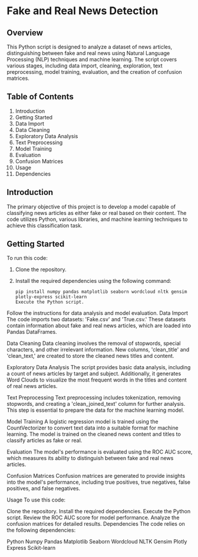 
# Fake and Real News Detection

## Overview

This Python script is designed to analyze a dataset of news articles, distinguishing between fake and real news using Natural Language Processing (NLP) techniques and machine learning. The script covers various stages, including data import, cleaning, exploration, text preprocessing, model training, evaluation, and the creation of confusion matrices.

## Table of Contents

1. Introduction
2. Getting Started
3. Data Import
4. Data Cleaning
5. Exploratory Data Analysis
6. Text Preprocessing
7. Model Training
8. Evaluation
9. Confusion Matrices
10. Usage
11. Dependencies

## Introduction

The primary objective of this project is to develop a model capable of classifying news articles as either fake or real based on their content. The code utilizes Python, various libraries, and machine learning techniques to achieve this classification task.

## Getting Started

To run this code:

1. Clone the repository.
2. Install the required dependencies using the following command:

   ```shell
   pip install numpy pandas matplotlib seaborn wordcloud nltk gensim plotly-express scikit-learn
   Execute the Python script.
Follow the instructions for data analysis and model evaluation.
Data Import
The code imports two datasets: 'Fake.csv' and 'True.csv.' These datasets contain information about fake and real news articles, which are loaded into Pandas DataFrames.

Data Cleaning
Data cleaning involves the removal of stopwords, special characters, and other irrelevant information. New columns, 'clean_title' and 'clean_text,' are created to store the cleaned news titles and content.

Exploratory Data Analysis
The script provides basic data analysis, including a count of news articles by target and subject. Additionally, it generates Word Clouds to visualize the most frequent words in the titles and content of real news articles.

Text Preprocessing
Text preprocessing includes tokenization, removing stopwords, and creating a 'clean_joined_text' column for further analysis. This step is essential to prepare the data for the machine learning model.

Model Training
A logistic regression model is trained using the CountVectorizer to convert text data into a suitable format for machine learning. The model is trained on the cleaned news content and titles to classify articles as fake or real.

Evaluation
The model's performance is evaluated using the ROC AUC score, which measures its ability to distinguish between fake and real news articles.

Confusion Matrices
Confusion matrices are generated to provide insights into the model's performance, including true positives, true negatives, false positives, and false negatives.

Usage
To use this code:

Clone the repository.
Install the required dependencies.
Execute the Python script.
Review the ROC AUC score for model performance.
Analyze the confusion matrices for detailed results.
Dependencies
The code relies on the following dependencies:

Python
Numpy
Pandas
Matplotlib
Seaborn
Wordcloud
NLTK
Gensim
Plotly Express
Scikit-learn
